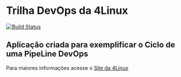 # Trilha DevOps da 4Linux

<!-- Altere a Flag abaixo com sua URL do Travis -->
[![Build Status](https://travis-ci.org/celsoannes/DevOpsLab-HelloWorld.svg?branch=master)](https://travis-ci.org/celsoannes/DevOpsLab-HelloWorld)

## Aplicação criada para exemplificar o Ciclo de uma PipeLine DevOps


Para maiores informações acesse o [Site da 4Linux](https://www.4linux.com.br/cursos/devops)
